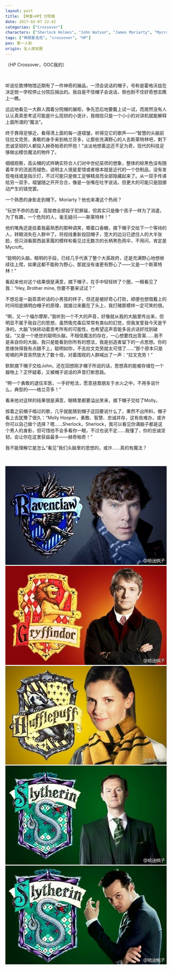 ```yaml
---
layout: post
title: 【神夏×HP】分院帽
date: 2017-02-07 22:42
categories: ["Crossover"]
characters: ["Sherlock Holmes", "John Watson", "James Moriarty", "Mycroft Holmes", "Molly Hooper"]
tags: ["神探夏洛克", "crossover", "HP"]
pov: 第一人称
origin: 名人朋友圈
---
```


（HP Crossover，OOC我的）

<br>

听说伦敦博物馆近期有了一件神奇的展品，一顶会说话的帽子，号称是霍格沃兹在决定统一学校停止分院后捐出的。我自是不信帽子会说话，倒也耐不住好奇想去瞧上一瞧。

远远地看见一大群人围着分院帽的展柜，争先恐后地要戴上试一试，而居然没有人认认真真思考这可能是什么揽财的小诡计，我相信只是一个小小的对讲机就能解释上面所谓的“魔法”。

终于靠得足够近，看得清上面的每一道褶皱，听得见它的歌声——“智慧的头脑前往拉文克劳，勇敢的身手来到格兰芬多，让那些充满野心的人去斯莱特林吧，剩下忠诚坚韧的人都投入赫奇帕奇的怀抱！”淡淡地想着这还不足为奇，现代的科技足够做出模仿魔法的物件了。

细细观察，高尖帽的式样确实符合人们对中世纪巫师的想象，整体的棕黑色没有随着年岁的流逝而褪色，说明主人很是爱惜或者根本就是近代的一个仿制品，没有发现电线或是指示灯，不过可能只是做工足够精良而全部隐藏起来了。从一双手传递给另一双手，褶皱随之开开合合，像是一张嘴在吐字说话，但更大的可能只是因挪动产生的错觉罢。

一个熟悉的身影走到帽下。Moriarty？他也来凑这个热闹？

“玩世不恭的态度，高智商全部投于犯罪届，但其实只是像个孩子一样为了消遣，为了有趣，一个危险的人，毫无疑问——斯莱特林！”

他的嘴角还是挂着我最熟悉的那种调笑，嚼着口香糖，摘下帽子交给下一个等待的人，转眼消失在人群中了。将视线重新投回帽子，宽大的边沿已遮住人的大半张脸，但只消看那西装革履的模样和看见过无数次的长柄黑色雨伞，不用问，肯定是Mycroft。

“聪明的头脑，精明的手段，已经几乎代表了整个大英政府，还是充满野心地想继续往上爬，如果这都不能称为野心，那就没有谁更有野心了——又是一个斯莱特林！”

看起来他对这个结果很是满意，摘下帽子，在手中轻轻转了个圈，一眼看见了我：“Hey, Brother mine, 你要不要来试试？”

不想总是一副乖乖听话的小男孩的样子，但还是被好奇心打败，顺便也想借戴上的时间彻底搞明白帽子的原理，就接过来戴在了头上，我打赌那模样一定可笑的很。

“啊，又一个福尔摩斯，”我听到一个不大的声音，好像就从我的大脑里传出来，但明显不属于我自己的思想，虽然吸完毒后常常有类似的幻觉，但我发誓我今天是干净的。大脑飞快转动着思考所有的可能性，也希望这声音能多说点话好找到破绽。“又是一个绝世的聪明头脑，不相信魔法的存在，一心想要找出答案……我不是来自你的大脑，我只是能看到你所有的想法，我是创造者留下的一点思想。你的思维快得我有点跟不上，聪明如你，不去拉文克劳就太可惜了……”那个原本只是呢喃的声音突然放大了数十倍，对着围观的人群喊出了一声：“拉文克劳！”

默默摘下帽子交给John，还在回想刚才帽子所说的话，思想真的能被存储在一个器物上？正怀疑着，又被帽子说话的声音打断思路。

“啊一个勇敢的退伍军医，一手好枪法，愿意拯救朋友于水火之中，不用多说什么，典型的——格兰芬多！”

看来他对这样的结果很是满意，眼睛里都要溢出笑来，摘下帽子交给了Molly。

按着之前帽子唱过的歌，几乎就能猜到帽子这回要说什么了，果然不出所料，帽子看上去犹豫了很久：“Molly Hooper，勇敢、智慧、忠诚并存，这有些难办，或许你可以自己做个选择？嗯……Sherlock，Sherlock，我可以看见你满脑子都是这个男人的身影，但可惜他不会多看你一眼，不过也说不定……我懂了，你的忠诚坚韧，会让你在这里获益最多——赫奇帕奇！”

我不能理解它是怎么“看见”我们头脑里的思想的，或许……真的有魔法？

<br><br>
![](https://raw.githubusercontent.com/junesirius/junesirius.github.io/master/assets/images/mrpyq/2017-02-07-Sherlock-1.jpg)
<br>
![](https://raw.githubusercontent.com/junesirius/junesirius.github.io/master/assets/images/mrpyq/2017-02-07-Sherlock-2.jpg)
<br>
![](https://raw.githubusercontent.com/junesirius/junesirius.github.io/master/assets/images/mrpyq/2017-02-07-Sherlock-3.jpg)
<br>
![](https://raw.githubusercontent.com/junesirius/junesirius.github.io/master/assets/images/mrpyq/2017-02-07-Sherlock-4.jpg)
<br>
![](https://raw.githubusercontent.com/junesirius/junesirius.github.io/master/assets/images/mrpyq/2017-02-07-Sherlock-5.jpg)